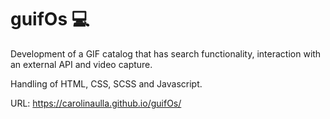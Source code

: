 # guifOs 💻
Development of a GIF catalog that has search functionality, interaction with an external API and video capture.

Handling of HTML, CSS, SCSS and Javascript.

URL: https://carolinaulla.github.io/guifOs/
